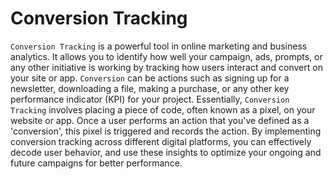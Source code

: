 # Conversion Tracking

`Conversion Tracking` is a powerful tool in online marketing and business analytics. It allows you to identify how well your campaign, ads, prompts, or any other initiative is working by tracking how users interact and convert on your site or app. `Conversion` can be actions such as signing up for a newsletter, downloading a file, making a purchase, or any other key performance indicator (KPI) for your project. Essentially, `Conversion Tracking` involves placing a piece of code, often known as a pixel, on your website or app. Once a user performs an action that you've defined as a 'conversion', this pixel is triggered and records the action. By implementing conversion tracking across different digital platforms, you can effectively decode user behavior, and use these insights to optimize your ongoing and future campaigns for better performance.